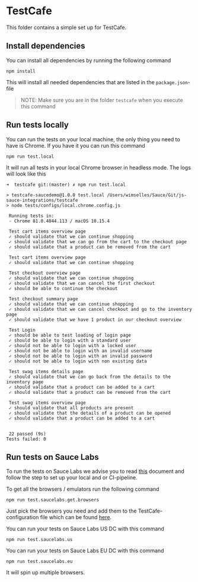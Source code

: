# TestCafe
This folder contains a simple set up for TestCafe.

## Install dependencies
You can install all dependencies by running the following command

    npm install
    
This will install all needed dependencies that are listed in the `package.json`-file

> NOTE: Make sure you are in the folder `testcafe` when you execute this command

## Run tests locally
You can run the tests on your local machine, the only thing you need to have is Chrome. If you have it you can run this command

    npm run test.local

It will run all tests in your local Chrome browser in headless mode. The logs will look like this

```log
➜  testcafe git:(master) ✗ npm run test.local

> testcafe-saucedemo@1.0.0 test.local /Users/wimselles/Sauce/Git/js-sauce-integrations/testcafe
> node tests/configs/local.chrome.config.js

 Running tests in:
 - Chrome 81.0.4044.113 / macOS 10.15.4

 Test cart items overview page
 ✓ should validate that we can continue shopping
 ✓ should validate that we can go from the cart to the checkout page
 ✓ should validate that a product can be removed from the cart

 Test cart items overview page
 ✓ should validate that we can continue shopping

 Test checkout overview page
 ✓ should validate that we can continue shopping
 ✓ should validate that we can cancel the first checkout
 ✓ should be able to continue the checkout

 Test checkout summary page
 ✓ should validate that we can continue shopping
 ✓ should validate that we can cancel checkout and go to the inventory page
 ✓ should validate that we have 1 product in our checkout overview

 Test Login
 ✓ should be able to test loading of login page
 ✓ should be able to login with a standard user
 ✓ should not be able to login with a locked user
 ✓ should not be able to login with an invalid username
 ✓ should not be able to login with an invalid password
 ✓ should not be able to login with non existing data

 Test swag items details page
 ✓ should validate that we can go back from the details to the inventory page
 ✓ should validate that a product can be added to a cart
 ✓ should validate that a product can be removed from the cart

 Test swag items overview page
 ✓ should validate that all products are present
 ✓ should validate that the details of a product can be opened
 ✓ should validate that a product can be added to a cart


 22 passed (9s)
Tests failed: 0
```

## Run tests on Sauce Labs
To run the tests on Sauce Labs we advise you to read [this](https://github.com/DevExpress/testcafe-browser-provider-saucelabs) 
document and follow the step to set up your local and or CI-pipeline.

To get all the browsers / emulators run the following command

    npm run test.saucelabs.get.browsers

Just pick the browsers you need and add them to the TestCafe-configuration file which can be found [here](./tests/configs/saucelabs.config.js).

You can run your tests on Sauce Labs US DC with this command

    npm run test.saucelabs.us

You can run your tests on Sauce Labs EU DC with this command

    npm run test.saucelabs.eu

It will spin up multiple browsers.
